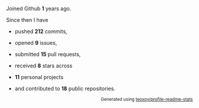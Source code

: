 Joined Github **1** years ago.

Since then I have 

- pushed **212** commits, 

- opened **9** issues, 

- submitted **15** pull requests, 

- received **8** stars across 

- **11** personal projects 

- and contributed to **18** public repositories.


<p align="right"><sub>Generated using <a href="https://github.com/marketplace/actions/profile-readme-stats">teoxoy/profile-readme-stats</a></sub></p>
